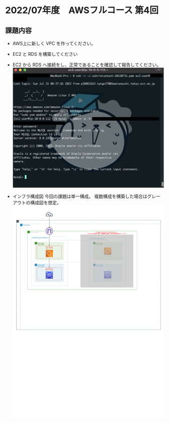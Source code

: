 # 2022/07年度　AWSフルコース 第4回

## 課題内容
* AWS上に新しく VPC を作ってください。
* EC2 と RDS を構築してください
* EC2 から RDS へ接続をし、正常であることを確認して報告してください。
![接続確認](第4回課題.png "connect")

* インフラ構成図
今回の課題は単一構成。
複数構成を構築した場合はグレーアウトの構成図を想定。
![インフラ構成図](AWS第4回課題.drawio.png "aws")
